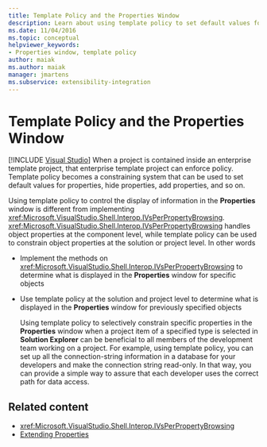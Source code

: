 ```yaml
---
title: Template Policy and the Properties Window
description: Learn about using template policy to set default values for properties, hide properties, and add properties in the Properties window.
ms.date: 11/04/2016
ms.topic: conceptual
helpviewer_keywords:
- Properties window, template policy
author: maiak
ms.author: maiak
manager: jmartens
ms.subservice: extensibility-integration
---
```

# Template Policy and the Properties Window

 [!INCLUDE [Visual Studio](~/includes/applies-to-version/vs-windows-only.md)]
When a project is contained inside an enterprise template project, that enterprise template project can enforce policy. Template policy becomes a constraining system that can be used to set default values for properties, hide properties, add properties, and so on.

 Using template policy to control the display of information in the **Properties** window is different from implementing <xref:Microsoft.VisualStudio.Shell.Interop.IVsPerPropertyBrowsing>. <xref:Microsoft.VisualStudio.Shell.Interop.IVsPerPropertyBrowsing> handles object properties at the component level, while template policy can be used to constrain object properties at the solution or project level. In other words

- Implement the methods on <xref:Microsoft.VisualStudio.Shell.Interop.IVsPerPropertyBrowsing> to determine what is displayed in the **Properties** window for specific objects

- Use template policy at the solution and project level to determine what is displayed in the **Properties** window for previously specified objects

  Using template policy to selectively constrain specific properties in the **Properties** window when a project item of a specified type is selected in **Solution Explorer** can be beneficial to all members of the development team working on a project. For example, using template policy, you can set up all the connection-string information in a database for your developers and make the connection string read-only. In that way, you can provide a simple way to assure that each developer uses the correct path for data access.

## Related content
- <xref:Microsoft.VisualStudio.Shell.Interop.IVsPerPropertyBrowsing>
- [Extending Properties](../../extensibility/internals/extending-properties.md)
